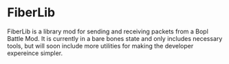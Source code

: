 # FiberLib
FiberLib is a library mod for sending and receiving packets from a Bopl Battle Mod. It is currently in a bare bones state and only includes necessary tools, but will soon include more utilities for making the developer expereince simpler.
